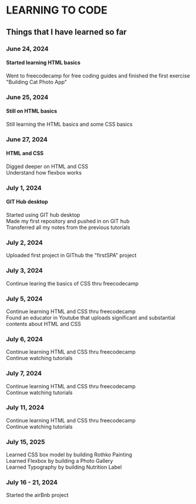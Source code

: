 # **LEARNING TO CODE**

## Things that I have learned so far

### June 24, 2024

#### Started learning HTML basics
Went to freecodecamp for free coding guides and finished the first exercise "Building Cat Photo App"  

### June 25, 2024

#### Still on HTML basics
Still learning the HTML basics and some CSS basics

### June 27, 2024

#### HTML and CSS
Digged deeper on HTML and CSS  
Understand how flexbox works  

### July 1, 2024

#### GIT Hub desktop
Started using GIT hub desktop  
Made my first repository and pushed in on GIT hub  
Transferred all my notes from the previous tutorials

### July 2, 2024
Uploaded first project in GIThub the "firstSPA" project  


### July 3, 2024
Continue learing the basics of CSS thru freecodecamp  


### July 5, 2024
Continue learning HTML and CSS thru freecodecamp  
Found an educator in Youtube that uploads significant and substantial contents about HTML and CSS

### July 6, 2024
Continue learning HTML and CSS thru freecodecamp  
Continue watching tutorials  

### July 7, 2024
Continue learning HTML and CSS thru freecodecamp  
Continue watching tutorials  

### July 11, 2024 
Continue learning HTML and CSS thru freecodecamp  
Continue watching tutorials  

### July 15, 2025
Learned CSS box model by building Rothko Painting  
Learned Flexbox by building a Photo Gallery  
Learned Typography by building Nutrition Label

### July 16 - 21, 2024
Started the airBnb project
